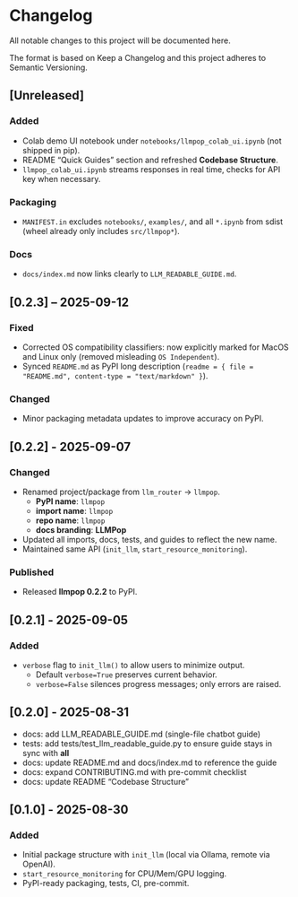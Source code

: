 # Changelog
All notable changes to this project will be documented here.

The format is based on Keep a Changelog and this project adheres to Semantic Versioning.
## [Unreleased]
### Added
- Colab demo UI notebook under `notebooks/llmpop_colab_ui.ipynb` (not shipped in pip).
- README “Quick Guides” section and refreshed **Codebase Structure**.  
- `llmpop_colab_ui.ipynb` streams responses in real time, checks for API key when necessary.  

### Packaging
- `MANIFEST.in` excludes `notebooks/`, `examples/`, and all `*.ipynb` from sdist (wheel already only includes `src/llmpop*`).

### Docs
- `docs/index.md` now links clearly to `LLM_READABLE_GUIDE.md`.

## [0.2.3] – 2025-09-12
### Fixed
- Corrected OS compatibility classifiers: now explicitly marked for MacOS and Linux only (removed misleading `OS Independent`).
- Synced `README.md` as PyPI long description (`readme = { file = "README.md", content-type = "text/markdown" }`).

### Changed
- Minor packaging metadata updates to improve accuracy on PyPI.


## [0.2.2] - 2025-09-07
### Changed
- Renamed project/package from `llm_router` → `llmpop`.
  - **PyPI name**: `llmpop`
  - **import name**: `llmpop`
  - **repo name**: `llmpop`
  - **docs branding**: **LLMPop**
- Updated all imports, docs, tests, and guides to reflect the new name.
- Maintained same API (`init_llm`, `start_resource_monitoring`).  

### Published
- Released **llmpop 0.2.2** to PyPI.


## [0.2.1] - 2025-09-05
### Added
- `verbose` flag to `init_llm()` to allow users to minimize output.
  - Default `verbose=True` preserves current behavior.
  - `verbose=False` silences progress messages; only errors are raised.


## [0.2.0] - 2025-08-31
- docs: add LLM_READABLE_GUIDE.md (single-file chatbot guide)
- tests: add tests/test_llm_readable_guide.py to ensure guide stays in sync with __all__
- docs: update README.md and docs/index.md to reference the guide
- docs: expand CONTRIBUTING.md with pre-commit checklist
- docs: update README “Codebase Structure”

## [0.1.0] - 2025-08-30
### Added
- Initial package structure with `init_llm` (local via Ollama, remote via OpenAI).
- `start_resource_monitoring` for CPU/Mem/GPU logging.
- PyPI-ready packaging, tests, CI, pre-commit.
